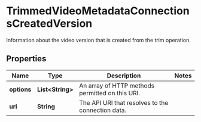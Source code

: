 

# TrimmedVideoMetadataConnectionsCreatedVersion

Information about the video version that is created from the trim operation.

## Properties

| Name | Type | Description | Notes |
|------------ | ------------- | ------------- | -------------|
|**options** | **List&lt;String&gt;** | An array of HTTP methods permitted on this URI. |  |
|**uri** | **String** | The API URI that resolves to the connection data. |  |



